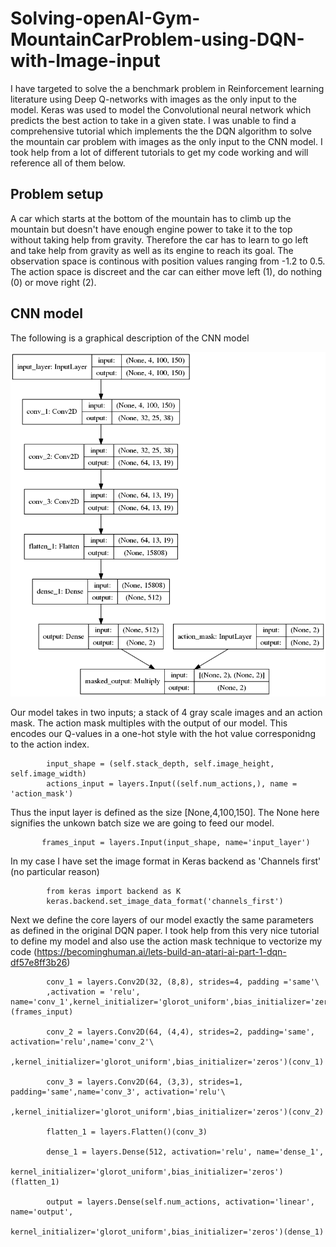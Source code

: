 #                        Solving-openAI-Gym-MountainCarProblem-using-DQN-with-Image-input
I have targeted to solve the a benchmark problem in Reinforcement learning literature using Deep Q-networks with images as the only input to the model. Keras was used to model the Convolutional neural network which predicts the best action to take in a given state. I was unable to find a comprehensive tutorial which implements the the DQN algorithm to solve the mountain car problem with images as the only input to the CNN model. I took help from a lot of different tutorials to get my code working and will reference all of them below.

## Problem setup
A car which starts at the bottom of the mountain has to climb up the mountain but doesn't have enough engine power to take it to the top without taking help from gravity. Therefore the car has to learn to go left and take help from gravity as well as its engine to reach its goal. The observation space is continous with position values ranging from -1.2 to 0.5. The action space is discreet and the car can either move left (1), do nothing (0) or move right (2).

## CNN model
The following is a graphical description of the CNN model 


![alt](images-tutorial/model.png)

Our model takes in two inputs; a stack of 4 gray scale images and an action mask. The action mask multiples with the output of our model. This encodes our Q-values in a one-hot style with the hot value corresponidng to the action index.

```
        input_shape = (self.stack_depth, self.image_height, self.image_width)
        actions_input = layers.Input((self.num_actions,), name = 'action_mask')
```
Thus the input layer is defined as the size [None,4,100,150]. The None here signifies the unkown batch size we are going to
feed our model.

 ```
        frames_input = layers.Input(input_shape, name='input_layer')
 ```
 
In my case I have set the image format in Keras backend as 'Channels first' (no particular reason)

```
        from keras import backend as K
        keras.backend.set_image_data_format('channels_first')
```

Next we define the core layers of our model exactly the same parameters as defined in the original DQN paper. I took help from this very nice tutorial to define my model and also use the action mask technique to vectorize my code (https://becominghuman.ai/lets-build-an-atari-ai-part-1-dqn-df57e8ff3b26)

```
        conv_1 = layers.Conv2D(32, (8,8), strides=4, padding ='same'\
        ,activation = 'relu', name='conv_1',kernel_initializer='glorot_uniform',bias_initializer='zeros')(frames_input)

        conv_2 = layers.Conv2D(64, (4,4), strides=2, padding='same', activation='relu',name='conv_2'\
           ,kernel_initializer='glorot_uniform',bias_initializer='zeros')(conv_1)

        conv_3 = layers.Conv2D(64, (3,3), strides=1, padding='same',name='conv_3', activation='relu'\
           ,kernel_initializer='glorot_uniform',bias_initializer='zeros')(conv_2)

        flatten_1 = layers.Flatten()(conv_3)

        dense_1 = layers.Dense(512, activation='relu', name='dense_1',
            kernel_initializer='glorot_uniform',bias_initializer='zeros')(flatten_1)
            
        output = layers.Dense(self.num_actions, activation='linear', name='output',
            kernel_initializer='glorot_uniform',bias_initializer='zeros')(dense_1)
```
